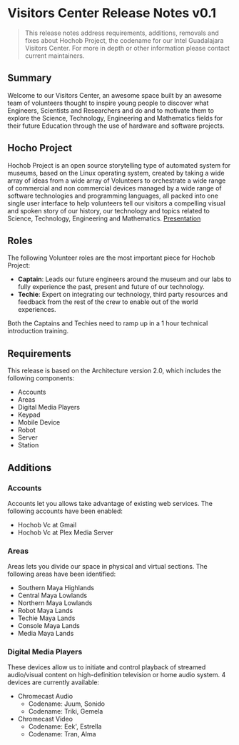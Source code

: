 # Visitors Center Release Notes v0.1

> This release notes address requirements, additions, removals and fixes about Hochob Project, the codename for our Intel Guadalajara Visitors Center. For more in depth or other information please contact current maintainers.

## Summary

Welcome to our Visitors Center, an awesome space built by an awesome team of volunteers thought to inspire young people to discover what Engineers, Scientists and Researchers and do and to motivate them to explore the Science, Technology, Engineering and Mathematics fields for their future Education through the use of hardware and software projects.

## Hocho Project

Hochob Project is an open source storytelling type of automated system for museums, based on the Linux operating system, created by taking a wide array of ideas from a wide array of Volunteers to orchestrate a wide range of commercial and non commercial devices managed by a wide range of software technologies and programming languages, all packed into one single user interface to help volunteers tell our visitors a compelling visual and spoken story of our history, our technology and topics related to Science, Technology, Engineering and Mathematics. [Presentation](https://goo.gl/KuMWxD)

## Roles

The following Volunteer roles are the most important piece for Hochob Project:

- __Captain__: Leads our future engineers around the museum and our labs to fully experience the past, present and future of our technology.
- __Techie__: Expert on integrating our technology, third party resources and feedback from the rest of the crew to enable out of the world experiences.

Both the Captains and Techies need to ramp up in a 1 hour technical introduction training. 

## Requirements

This release is based on the Architecture version 2.0, which includes the following components:

- Accounts
- Areas
- Digital Media Players
- Keypad
- Mobile Device
- Robot
- Server
- Station

## Additions

### Accounts

Accounts let you allows take advantage of existing web services. The following accounts have been enabled:

- Hochob Vc at Gmail
- Hochob Vc at Plex Media Server

### Areas

Areas lets you divide our space in physical and virtual sections. The following areas have been identified:

- Southern Maya Highlands
- Central Maya Lowlands
- Northern Maya Lowlands
- Robot Maya Lands
- Techie Maya Lands
- Console Maya Lands
- Media Maya Lands

### Digital Media Players

These devices allow us to initiate and control playback of streamed audio/visual content on high-definition television or home audio system. 4 devices are currently available:

- Chromecast Audio
  - Codename: Juum, Sonido
  - Codename: Triki, Gemela
- Chromecast Video
  - Codename: Eek', Estrella
  - Codename: Tran, Alma

